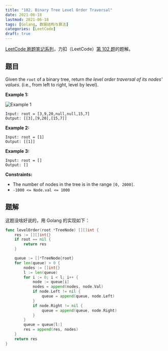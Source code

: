 ```yaml
---
title: "102. Binary Tree Level Order Traversal"
date: 2021-06-18
lastmod: 2021-06-18
tags: [Golang, 数据结构与算法]
categories: [LeetCode]
draft: true
---
```


[LeetCode 刷题笔记系列](/posts/leetcode/leetcode)，力扣（LeetCode）[第 102 题](https://leetcode-cn.com/problems/binary-tree-level-order-traversal)的题解。

<!--more-->

## 题目

Given the `root` of a binary tree, return _the level order traversal of its nodes' values_. (i.e., from left to right, level by level).

**Example 1:**

![Example 1](/images/leetcode/daily/102-binary-tree-level-order-traversal/tree1.jpg)

```text
Input: root = [3,9,20,null,null,15,7]
Output: [[3],[9,20],[15,7]]
```

**Example 2:**

```text
Input: root = [1]
Output: [[1]]
```

**Example 3:**

```text
Input: root = []
Output: []
```

**Constraints:**

- The number of nodes in the tree is in the range `[0, 2000]`.
- `-1000 <= Node.val <= 1000`

## 题解

这题没啥好说的，用 Golang 的实现如下：

```go
func levelOrder(root *TreeNode) [][]int {
    res := [][]int{}
    if root == nil {
        return res
    }

    queue := []*TreeNode{root}
    for len(queue) > 0 {
        nodes := []int{}
        l := len(queue)
        for i := 0; i < l; i++ {
            node := queue[i]
            nodes = append(nodes, node.Val)
            if node.Left != nil {
                queue = append(queue, node.Left)
            }
            if node.Right != nil {
                queue = append(queue, node.Right)
            }
        }
        queue = queue[l:]
        res = append(res, nodes)
    }
    return res
}
```
